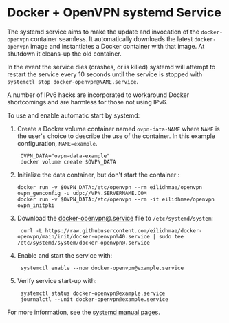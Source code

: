 # Docker + OpenVPN systemd Service

The systemd service aims to make the update and invocation of the
`docker-openvpn` container seamless.  It automatically downloads the latest
`docker-openvpn` image and instantiates a Docker container with that image.  At
shutdown it cleans-up the old container.

In the event the service dies (crashes, or is killed) systemd will attempt to
restart the service every 10 seconds until the service is stopped with
`systemctl stop docker-openvpn@NAME.service`.

A number of IPv6 hacks are incorporated to workaround Docker shortcomings and
are harmless for those not using IPv6.

To use and enable automatic start by systemd:

1. Create a Docker volume container named `ovpn-data-NAME` where `NAME` is the
   user's choice to describe the use of the container.  In this example
   configuration, `NAME=example`.
   
        OVPN_DATA="ovpn-data-example"
        docker volume create $OVPN_DATA
   
2. Initialize the data container, but don't start the container :
   
       docker run -v $OVPN_DATA:/etc/openvpn --rm eilidhmae/openvpn ovpn_genconfig -u udp://VPN.SERVERNAME.COM
       docker run -v $OVPN_DATA:/etc/openvpn --rm -it eilidhmae/openvpn ovpn_initpki
   
3. Download the [docker-openvpn@.service](https://raw.githubusercontent.com/eilidhmae/docker-openvpn/main/init/docker-openvpn%40.service)
   file to `/etc/systemd/system`:

        curl -L https://raw.githubusercontent.com/eilidhmae/docker-openvpn/main/init/docker-openvpn%40.service | sudo tee /etc/systemd/system/docker-openvpn@.service

4. Enable and start the service with:

        systemctl enable --now docker-openvpn@example.service

5. Verify service start-up with:

        systemctl status docker-openvpn@example.service
        journalctl --unit docker-openvpn@example.service

For more information, see the [systemd manual pages](https://www.freedesktop.org/software/systemd/man/index.html).
